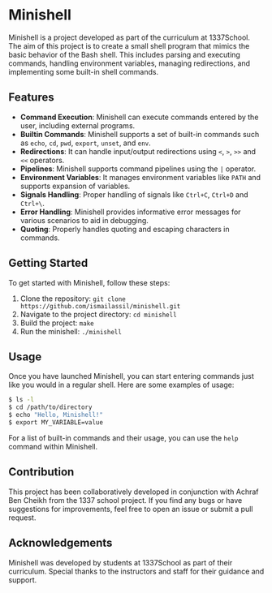 # Minishell

Minishell is a project developed as part of the curriculum at 1337School. The aim of this project is to create a small shell program that mimics the basic behavior of the Bash shell. This includes parsing and executing commands, handling environment variables, managing redirections, and implementing some built-in shell commands.

## Features

- **Command Execution**: Minishell can execute commands entered by the user, including external programs.
- **Builtin Commands**: Minishell supports a set of built-in commands such as `echo`, `cd`, `pwd`, `export`, `unset`, and `env`.
- **Redirections**: It can handle input/output redirections using `<`, `>`, `>>` and `<<` operators.
- **Pipelines**: Minishell supports command pipelines using the `|` operator.
- **Environment Variables**: It manages environment variables like `PATH` and supports expansion of variables.
- **Signals Handling**: Proper handling of signals like `Ctrl+C`, `Ctrl+D` and `Ctrl+\`.
- **Error Handling**: Minishell provides informative error messages for various scenarios to aid in debugging.
- **Quoting**: Properly handles quoting and escaping characters in commands.

## Getting Started

To get started with Minishell, follow these steps:

1. Clone the repository: `git clone https://github.com/ismailassil/minishell.git`
2. Navigate to the project directory: `cd minishell`
3. Build the project: `make`
4. Run the minishell: `./minishell`

## Usage

Once you have launched Minishell, you can start entering commands just like you would in a regular shell. Here are some examples of usage:

```bash
$ ls -l
$ cd /path/to/directory
$ echo "Hello, Minishell!"
$ export MY_VARIABLE=value
```

For a list of built-in commands and their usage, you can use the `help` command within Minishell.

## Contribution

This project has been collaboratively developed in conjunction with Achraf Ben Cheikh from the 1337 school project. If you find any bugs or have suggestions for improvements, feel free to open an issue or submit a pull request.

## Acknowledgements

Minishell was developed by students at 1337School as part of their curriculum. Special thanks to the instructors and staff for their guidance and support.
